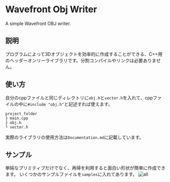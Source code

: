 Wavefront Obj Writer
===

A simple Wavefront OBJ writer.


## 説明
プログラムによって3Dオブジェクトを効率的に作成することができる、C++用のヘッダーオンリーライブラリです。分割コンパイルやリンクは必要ありません。

## 使い方
自分のcppファイルと同じディレクトリに`obj.h`と`vector.h`を入れて、cppファイルの中に`#include "obj.h"`と記述すれば使えます。

```
project_folder
├ main.cpp
├ obj.h
└ vector.h  
```

実際のライブラリの使用方法は`Documentation.md`に記載しています。

## サンプル

単純なプリミティブだけでなく、再帰を利用すると面白い形状が簡単に作成できます。
いくつかのサンプルファイルを`samples`に入れてあります。
![all](https://user-images.githubusercontent.com/30839669/75106473-7485db00-5660-11ea-8462-c51af1e3875f.png)